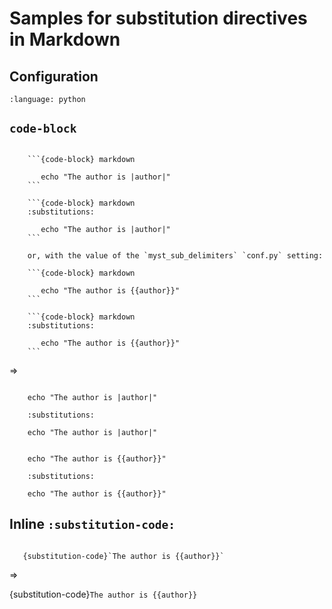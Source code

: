 Samples for substitution directives in Markdown
===============================================

Configuration
-------------

```{literalinclude} conf.py
:language: python
```

``code-block``
--------------

```{code-block} markdown

    ```{code-block} markdown

       echo "The author is |author|"
    ```

    ```{code-block} markdown
    :substitutions:

       echo "The author is |author|"
    ```

    or, with the value of the `myst_sub_delimiters` `conf.py` setting:

    ```{code-block} markdown

       echo "The author is {{author}}"
    ```

    ```{code-block} markdown
    :substitutions:

       echo "The author is {{author}}"
    ```
```

=>

```{code-block} markdown

    echo "The author is |author|"
```

```{code-block} markdown
    :substitutions:

    echo "The author is |author|"
```

```{code-block} markdown

    echo "The author is {{author}}"
```

```{code-block} markdown
    :substitutions:

    echo "The author is {{author}}"
```

Inline ``:substitution-code:``
------------------------------

```{code-block} markdown

   {substitution-code}`The author is {{author}}`
```

=>

{substitution-code}`The author is {{author}}`
